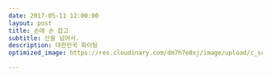 ```yaml
---
date: 2017-05-11 12:00:00
layout: post
title: 손에 손 잡고
subtitle: 산을 넘어서.
description: 대한민국 화이팅
optimized_image: https://res.cloudinary.com/dm7h7e8xj/image/upload/c_scale,w_380/v1559824822/theme15_oqsl4z.jpg

---
```

